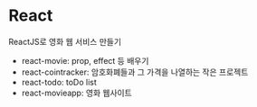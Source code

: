 # React

ReactJS로 영화 웹 서비스 만들기

- react-movie:  prop, effect 등 배우기
- react-cointracker: 암호화폐들과 그 가격을 나열하는 작은 프로젝트
- react-todo: toDo list 
- react-movieapp: 영화 웹사이트

